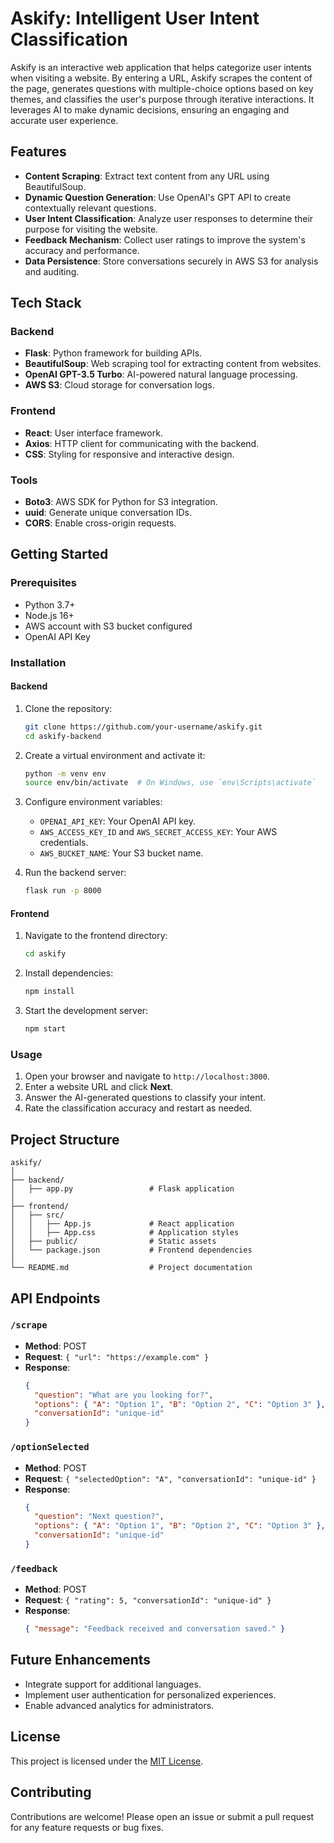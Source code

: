 
# Askify: Intelligent User Intent Classification

Askify is an interactive web application that helps categorize user intents when visiting a website. By entering a URL, Askify scrapes the content of the page, generates questions with multiple-choice options based on key themes, and classifies the user's purpose through iterative interactions. It leverages AI to make dynamic decisions, ensuring an engaging and accurate user experience.

## Features
- **Content Scraping**: Extract text content from any URL using BeautifulSoup.
- **Dynamic Question Generation**: Use OpenAI's GPT API to create contextually relevant questions.
- **User Intent Classification**: Analyze user responses to determine their purpose for visiting the website.
- **Feedback Mechanism**: Collect user ratings to improve the system's accuracy and performance.
- **Data Persistence**: Store conversations securely in AWS S3 for analysis and auditing.

## Tech Stack
### Backend
- **Flask**: Python framework for building APIs.
- **BeautifulSoup**: Web scraping tool for extracting content from websites.
- **OpenAI GPT-3.5 Turbo**: AI-powered natural language processing.
- **AWS S3**: Cloud storage for conversation logs.

### Frontend
- **React**: User interface framework.
- **Axios**: HTTP client for communicating with the backend.
- **CSS**: Styling for responsive and interactive design.

### Tools
- **Boto3**: AWS SDK for Python for S3 integration.
- **uuid**: Generate unique conversation IDs.
- **CORS**: Enable cross-origin requests.

## Getting Started

### Prerequisites
- Python 3.7+
- Node.js 16+
- AWS account with S3 bucket configured
- OpenAI API Key

### Installation

#### Backend
1. Clone the repository:
   ```bash
   git clone https://github.com/your-username/askify.git
   cd askify-backend
   ```
2. Create a virtual environment and activate it:
   ```bash
   python -m venv env
   source env/bin/activate  # On Windows, use `env\Scripts\activate`
   ```
3. Configure environment variables:
   - `OPENAI_API_KEY`: Your OpenAI API key.
   - `AWS_ACCESS_KEY_ID` and `AWS_SECRET_ACCESS_KEY`: Your AWS credentials.
   - `AWS_BUCKET_NAME`: Your S3 bucket name.

4. Run the backend server:
   ```bash
   flask run -p 8000
   ```

#### Frontend
1. Navigate to the frontend directory:
   ```bash
   cd askify
   ```
2. Install dependencies:
   ```bash
   npm install
   ```
3. Start the development server:
   ```bash
   npm start
   ```

### Usage
1. Open your browser and navigate to `http://localhost:3000`.
2. Enter a website URL and click **Next**.
3. Answer the AI-generated questions to classify your intent.
4. Rate the classification accuracy and restart as needed.

## Project Structure
```
askify/
│
├── backend/
│   ├── app.py                 # Flask application
│
├── frontend/
│   ├── src/
│   │   ├── App.js             # React application
│   │   ├── App.css            # Application styles
│   ├── public/                # Static assets
│   └── package.json           # Frontend dependencies
│
└── README.md                  # Project documentation
```

## API Endpoints
### `/scrape`
- **Method**: POST
- **Request**: `{ "url": "https://example.com" }`
- **Response**:
  ```json
  {
    "question": "What are you looking for?",
    "options": { "A": "Option 1", "B": "Option 2", "C": "Option 3" },
    "conversationId": "unique-id"
  }
  ```

### `/optionSelected`
- **Method**: POST
- **Request**: `{ "selectedOption": "A", "conversationId": "unique-id" }`
- **Response**:
  ```json
  {
    "question": "Next question?",
    "options": { "A": "Option 1", "B": "Option 2", "C": "Option 3" },
    "conversationId": "unique-id"
  }
  ```

### `/feedback`
- **Method**: POST
- **Request**: `{ "rating": 5, "conversationId": "unique-id" }`
- **Response**:
  ```json
  { "message": "Feedback received and conversation saved." }
  ```

## Future Enhancements
- Integrate support for additional languages.
- Implement user authentication for personalized experiences.
- Enable advanced analytics for administrators.

## License
This project is licensed under the [MIT License](LICENSE).

## Contributing
Contributions are welcome! Please open an issue or submit a pull request for any feature requests or bug fixes.
